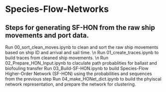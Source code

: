 # Species-Flow-Networks

## Steps for generating SF-HON from the raw ship movements and port data.

Run 00_sort_clean_moves.ipynb to clean and sort the raw ship movements based on ship ID and arrival and sail time. \n
Run 01_create_traces.ipynb to build traces from cleaned ship movements. \n
Run 02_Prepare_HON_Input.ipynb to claculate path probablities for ballast and biofouling transfer
Run 03_Build-SF-HON.ipynb to build Species-Flow Higher-Order Network (SF-HON) using the probabilities and sequences from the previous step
Run 04_make_HONet_dict.ipynb to build the phyiscal network representation, and prepare the network for clustering.


